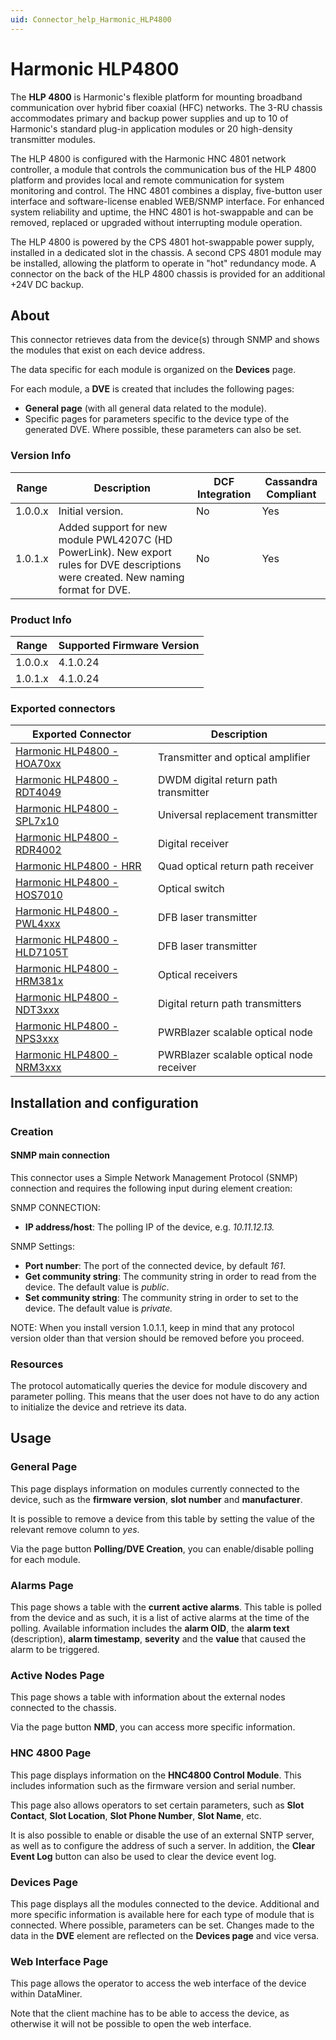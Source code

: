 ```yaml
---
uid: Connector_help_Harmonic_HLP4800
---
```


# Harmonic HLP4800

The **HLP 4800** is Harmonic's flexible platform for mounting broadband communication over hybrid fiber coaxial (HFC) networks. The 3-RU chassis accommodates primary and backup power supplies and up to 10 of Harmonic's standard plug-in application modules or 20 high-density transmitter modules.

The HLP 4800 is configured with the Harmonic HNC 4801 network controller, a module that controls the communication bus of the HLP 4800 platform and provides local and remote communication for system monitoring and control. The HNC 4801 combines a display, five-button user interface and software-license enabled WEB/SNMP interface. For enhanced system reliability and uptime, the HNC 4801 is hot-swappable and can be removed, replaced or upgraded without interrupting module operation.

The HLP 4800 is powered by the CPS 4801 hot-swappable power supply, installed in a dedicated slot in the chassis. A second CPS 4801 module may be installed, allowing the platform to operate in "hot" redundancy mode. A connector on the back of the HLP 4800 chassis is provided for an additional +24V DC backup.

## About

This connector retrieves data from the device(s) through SNMP and shows the modules that exist on each device address.

The data specific for each module is organized on the **Devices** page.

For each module, a **DVE** is created that includes the following pages:

- **General page** (with all general data related to the module).
- Specific pages for parameters specific to the device type of the generated DVE. Where possible, these parameters can also be set.

### Version Info

| Range     | Description                                                                                                                         | DCF Integration     | Cassandra Compliant     |
|------------------|--------------------------------------------------------------------------------------------------------------------------------------|---------------------|-------------------------|
| 1.0.0.x          | Initial version.                                                                                                                     | No                  | Yes                     |
| 1.0.1.x          | Added support for new module PWL4207C (HD PowerLink). New export rules for DVE descriptions were created. New naming format for DVE. | No                  | Yes                     |

### Product Info

| Range | Supported Firmware Version |
|------------------|-----------------------------|
| 1.0.0.x          | 4.1.0.24                    |
| 1.0.1.x          | 4.1.0.24                    |

### Exported connectors

| **Exported Connector**                                                                | **Description**                          |
|--------------------------------------------------------------------------------------|------------------------------------------|
| [Harmonic HLP4800 - HOA70xx](xref:Connector_help_Harmonic_HLP4800_-_HOA70xx)   | Transmitter and optical amplifier        |
| [Harmonic HLP4800 - RDT4049](xref:Connector_help_Harmonic_HLP4800_-_RDT4049)   | DWDM digital return path transmitter     |
| [Harmonic HLP4800 - SPL7x10](xref:Connector_help_Harmonic_HLP4800_-_SPL7x10)   | Universal replacement transmitter        |
| [Harmonic HLP4800 - RDR4002](xref:Connector_help_Harmonic_HLP4800_-_RDR4002)   | Digital receiver                         |
| [Harmonic HLP4800 - HRR](xref:Connector_help_Harmonic_HLP4800_-_HRR)           | Quad optical return path receiver        |
| [Harmonic HLP4800 - HOS7010](xref:Connector_help_Harmonic_HLP4800_-_HOS7010)   | Optical switch                           |
| [Harmonic HLP4800 - PWL4xxx](xref:Connector_help_Harmonic_HLP4800_-_PWL4xxx)   | DFB laser transmitter                    |
| [Harmonic HLP4800 - HLD7105T](xref:Connector_help_Harmonic_HLP4800_-_HLD7105T) | DFB laser transmitter                    |
| [Harmonic HLP4800 - HRM381x](xref:Connector_help_Harmonic_HLP4800_-_HRM381x)   | Optical receivers                        |
| [Harmonic HLP4800 - NDT3xxx](xref:Connector_help_Harmonic_HLP4800_-_NDT3xxx)   | Digital return path transmitters         |
| [Harmonic HLP4800 - NPS3xxx](xref:Connector_help_Harmonic_HLP4800_-_NPS3xxx)   | PWRBlazer scalable optical node          |
| [Harmonic HLP4800 - NRM3xxx](xref:Connector_help_Harmonic_HLP4800_-_NRM3xxx)   | PWRBlazer scalable optical node receiver |

## Installation and configuration

### Creation

#### SNMP main connection

This connector uses a Simple Network Management Protocol (SNMP) connection and requires the following input during element creation:

SNMP CONNECTION:

- **IP address/host**: The polling IP of the device, e.g. *10.11.12.13.*

SNMP Settings:

- **Port number**: The port of the connected device, by default *161*.
- **Get community string**: The community string in order to read from the device. The default value is *public*.
- **Set community string**: The community string in order to set to the device. The default value is *private.*

NOTE: When you install version 1.0.1.1, keep in mind that any protocol version older than that version should be removed before you proceed.

### Resources

The protocol automatically queries the device for module discovery and parameter polling. This means that the user does not have to do any action to initialize the device and retrieve its data.

## Usage

### General Page

This page displays information on modules currently connected to the device, such as the **firmware version**, **slot number** and **manufacturer**.

It is possible to remove a device from this table by setting the value of the relevant remove column to *yes*.

Via the page button **Polling/DVE Creation**, you can enable/disable polling for each module.

### Alarms Page

This page shows a table with the **current active alarms**. This table is polled from the device and as such, it is a list of active alarms at the time of the polling. Available information includes the **alarm OID**, the **alarm text** (description), **alarm timestamp**, **severity** and the **value** that caused the alarm to be triggered.

### Active Nodes Page

This page shows a table with information about the external nodes connected to the chassis.

Via the page button **NMD**, you can access more specific information.

### HNC 4800 Page

This page displays information on the **HNC4800 Control Module**. This includes information such as the firmware version and serial number.

This page also allows operators to set certain parameters, such as **Slot Contact**, **Slot Location**, **Slot Phone Number**, **Slot Name**, etc.

It is also possible to enable or disable the use of an external SNTP server, as well as to configure the address of such a server. In addition, the **Clear Event Log** button can also be used to clear the device event log.

### Devices Page

This page displays all the modules connected to the device. Additional and more specific information is available here for each type of module that is connected. Where possible, parameters can be set. Changes made to the data in the **DVE** element are reflected on the **Devices page** and vice versa.

### Web Interface Page

This page allows the operator to access the web interface of the device within DataMiner.

Note that the client machine has to be able to access the device, as otherwise it will not be possible to open the web interface.
